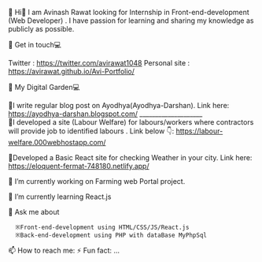 📌 Hi👋 I am Avinash Rawat looking for Internship in Front-end-development (Web Developer) . I have passion for learning and sharing my knowledge as publicly as possible.

📌 Get in touch💻

   Twitter : https://twitter.com/avirawat1048
   Personal site : https://avirawat.github.io/Avi-Portfolio/

📌 My Digital Garden💻

   📝I write regular blog post on Ayodhya(Ayodhya-Darshan). Link here: https://ayodhya-darshan.blogspot.com/  ____________________                         
   💢I developed a site (Labour Welfare) for labours/workers where contractors will provide job to identified labours . Link below 👇: https://labour-welfare.000webhostapp.com/ 

   💫Developed a Basic React site for checking Weather in your city. Link here: https://eloquent-fermat-748180.netlify.app/

📌 I’m currently working on Farming web Portal project.

📌 I’m currently learning React.js

💬 Ask me about

      ※Front-end-development using HTML/CSS/JS/React.js
      ※Back-end-development using PHP with dataBase MyPhpSql
   
📫 How to reach me: 
⚡ Fun fact: ...
